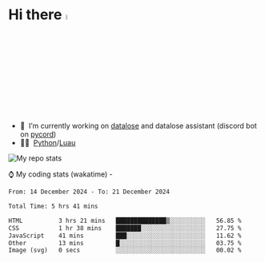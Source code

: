 # Hi there <img src="https://media.giphy.com/media/hvRJCLFzcasrR4ia7z/giphy.gif" width="5%"></a>
- 🥽 &nbsp;I’m currently working on [datalose](https://www.roblox.com/games/16971245917) and datalose assistant (discord bot on [pycord](https://github.com/Pycord-Development/pycord))
- 👨‍💻 &nbsp;[Python](https://python.org)/[Luau](https://luau.org)

<img alt="My repo stats" src="https://github-readme-stats.vercel.app/api?username=FrostX-Official&show_icons=true&theme=radical">

⌚ My coding stats (wakatime) -

<!--START_SECTION:waka-->

```txt
From: 14 December 2024 - To: 21 December 2024

Total Time: 5 hrs 41 mins

HTML          3 hrs 21 mins   ██████████████▒░░░░░░░░░░   56.85 %
CSS           1 hr 38 mins    ███████░░░░░░░░░░░░░░░░░░   27.75 %
JavaScript    41 mins         ███░░░░░░░░░░░░░░░░░░░░░░   11.62 %
Other         13 mins         █░░░░░░░░░░░░░░░░░░░░░░░░   03.75 %
Image (svg)   0 secs          ░░░░░░░░░░░░░░░░░░░░░░░░░   00.02 %
```

<!--END_SECTION:waka-->
